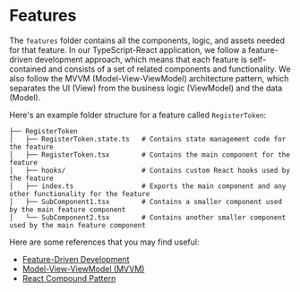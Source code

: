 # Features

The `features` folder contains all the components, logic, and assets needed for that feature. In our TypeScript-React application, we follow a feature-driven development approach, which means that each feature is self-contained and consists of a set of related components and functionality. We also follow the MVVM (Model-View-ViewModel) architecture pattern, which separates the UI (View) from the business logic (ViewModel) and the data (Model).

Here's an example folder structure for a feature called `RegisterToken`:

```
├── RegisterToken
│   ├── RegisterToken.state.ts   # Contains state management code for the feature
│   ├── RegisterToken.tsx        # Contains the main component for the feature
│   ├── hooks/                   # Contains custom React hooks used by the feature
│   ├── index.ts                 # Exports the main component and any other functionality for the feature
│   ├── SubComponent1.tsx        # Contains a smaller component used by the main feature component
│   └── SubComponent2.tsx        # Contains another smaller component used by the main feature component
```

Here are some references that you may find useful:

- [Feature-Driven Development](https://en.wikipedia.org/wiki/Feature-driven_development)
- [Model-View-ViewModel (MVVM)](https://en.wikipedia.org/wiki/docs/advanced/patterns/)
- [React Compound Pattern](https://www.patterns.dev/posts/compound-pattern)
